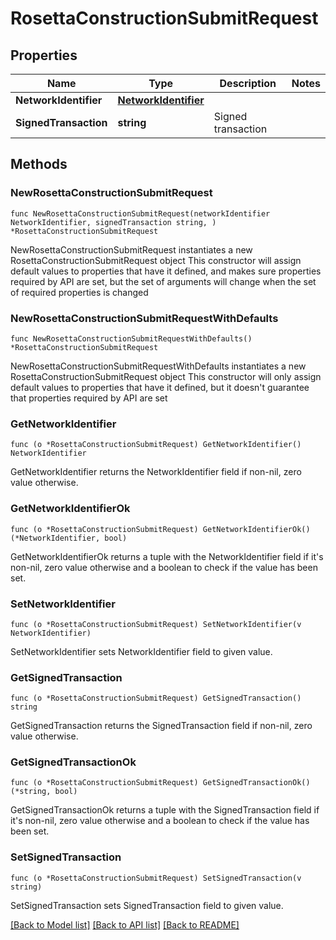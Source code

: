 # RosettaConstructionSubmitRequest

## Properties

Name | Type | Description | Notes
------------ | ------------- | ------------- | -------------
**NetworkIdentifier** | [**NetworkIdentifier**](NetworkIdentifier.md) |  | 
**SignedTransaction** | **string** | Signed transaction | 

## Methods

### NewRosettaConstructionSubmitRequest

`func NewRosettaConstructionSubmitRequest(networkIdentifier NetworkIdentifier, signedTransaction string, ) *RosettaConstructionSubmitRequest`

NewRosettaConstructionSubmitRequest instantiates a new RosettaConstructionSubmitRequest object
This constructor will assign default values to properties that have it defined,
and makes sure properties required by API are set, but the set of arguments
will change when the set of required properties is changed

### NewRosettaConstructionSubmitRequestWithDefaults

`func NewRosettaConstructionSubmitRequestWithDefaults() *RosettaConstructionSubmitRequest`

NewRosettaConstructionSubmitRequestWithDefaults instantiates a new RosettaConstructionSubmitRequest object
This constructor will only assign default values to properties that have it defined,
but it doesn't guarantee that properties required by API are set

### GetNetworkIdentifier

`func (o *RosettaConstructionSubmitRequest) GetNetworkIdentifier() NetworkIdentifier`

GetNetworkIdentifier returns the NetworkIdentifier field if non-nil, zero value otherwise.

### GetNetworkIdentifierOk

`func (o *RosettaConstructionSubmitRequest) GetNetworkIdentifierOk() (*NetworkIdentifier, bool)`

GetNetworkIdentifierOk returns a tuple with the NetworkIdentifier field if it's non-nil, zero value otherwise
and a boolean to check if the value has been set.

### SetNetworkIdentifier

`func (o *RosettaConstructionSubmitRequest) SetNetworkIdentifier(v NetworkIdentifier)`

SetNetworkIdentifier sets NetworkIdentifier field to given value.


### GetSignedTransaction

`func (o *RosettaConstructionSubmitRequest) GetSignedTransaction() string`

GetSignedTransaction returns the SignedTransaction field if non-nil, zero value otherwise.

### GetSignedTransactionOk

`func (o *RosettaConstructionSubmitRequest) GetSignedTransactionOk() (*string, bool)`

GetSignedTransactionOk returns a tuple with the SignedTransaction field if it's non-nil, zero value otherwise
and a boolean to check if the value has been set.

### SetSignedTransaction

`func (o *RosettaConstructionSubmitRequest) SetSignedTransaction(v string)`

SetSignedTransaction sets SignedTransaction field to given value.



[[Back to Model list]](../README.md#documentation-for-models) [[Back to API list]](../README.md#documentation-for-api-endpoints) [[Back to README]](../README.md)


